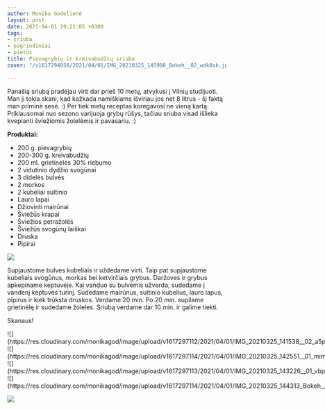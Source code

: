 ```yaml
---
author: Monika Godelienė
layout: post
date: 2021-04-01 19:21:05 +0300
tags:
- sriuba
- pagrindiniai
- pietūs
title: Pievagrybių ir kreivabudžių sriuba
cover: "/v1617294058/2021/04/01/IMG_20210325_145900_Bokeh__02_wdk8xk.jpg"

---
```

Panašią sriubą pradėjau virti dar prieš 10 metų, atvykusi į Vilnių studijuoti. Man ji tokia skani, kad kažkada namiškiams išviriau jos net 8 litrus - šį faktą man priminė sesė. :) Per tiek metų receptas koregavosi ne vieną kartą. Priklausomai nuo sezono varijuoja grybų rūšys, tačiau sriuba visad išlieka kvepianti šviežiomis žolelėmis ir pavasariu. :)

**Produktai:**

* 200 g. pievagrybių
* 200-300 g. kreivabudžių
* 200 ml. grietinėlės 30% riebumo
* 2 vidutinio dydžio svogūnai
* 3 didelės bulvės
* 2 morkos
* 2 kubeliai sultinio
* Lauro lapai
* Džiovinti mairūnai
* Šviežūs krapai
* Šviežios petražolės
* Šviežūs svogūnų laiškai
* Druska
* Pipirai

![](https://res.cloudinary.com/monikagod/image/upload/v1617294050/2021/04/01/IMG_20210325_135823_Bokeh__02_xyf8d6.jpg)

Supjaustome bulves kubeliais ir uždedame virti. Taip pat supjaustome kubeliais svogūnus, morkas bei ketvirčiais grybus. Daržoves ir grybus apkepiname keptuvėje. Kai vanduo su bulvėmis užverda, sudedame į vandenį keptuvės turinį. Sudedame mairūnus, sultinio kubelius, lauro lapus, pipirus ir kiek trūksta druskos. Verdame 20 min. Po 20 min. supilame grietinėlę ir sudedame žoleles. Sriubą verdame dar 10 min. ir galime tiekti.  
  
Skanaus!

<div class="row">
<div class="six columns" markdown="1">
![](https://res.cloudinary.com/monikagod/image/upload/v1617297112/2021/04/01/IMG_20210325_141538__02_a5pbyw.jpg)
</div>
<div class="six columns" markdown="1">
![](https://res.cloudinary.com/monikagod/image/upload/v1617297114/2021/04/01/IMG_20210325_142551__01_mimu2v.jpg)
</div>
</div>

<div class="row">
<div class="six columns" markdown="1">
![](https://res.cloudinary.com/monikagod/image/upload/v1617297113/2021/04/01/IMG_20210325_143226__01_vbp8n2.jpg)
</div>
<div class="six columns" markdown="1">
![](https://res.cloudinary.com/monikagod/image/upload/v1617297114/2021/04/01/IMG_20210325_144313_Bokeh__01_vjnjrf.jpg)
</div>
</div>

![](https://res.cloudinary.com/monikagod/image/upload/v1617294058/2021/04/01/IMG_20210325_145900_Bokeh__02_wdk8xk.jpg)